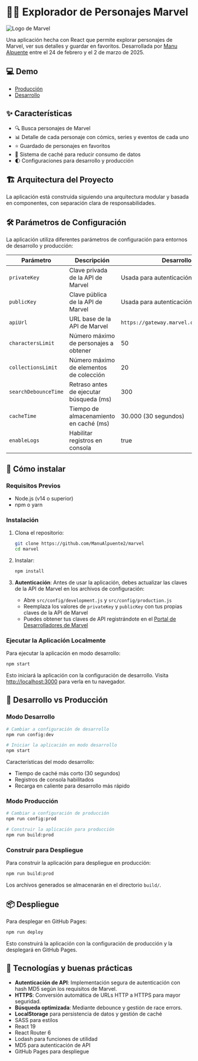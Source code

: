 # 🦸‍♂️ Explorador de Personajes Marvel

![Logo de Marvel](https://manualpuente2.github.io/marvel/public/manuel.png?raw=true)

Una aplicación hecha con React que permite explorar personajes de Marvel, ver sus detalles y guardar en favoritos. Desarrollada por [Manu Alpuente](https://www.linkedin.com/in/manu-alpuente/) entre el 24 de febrero y el 2 de marzo de 2025.

## 💻 Demo

- [Producción](https://manualpuente2.github.io/marvel/build/)
- [Desarrollo](https://manualpuente2.github.io/marvel/dev/)

## ✨ Características

- 🔍 Busca personajes de Marvel
- 📊 Detalle de cada personaje con cómics, series y eventos de cada uno
- ⭐ Guardado de personajes en favoritos
- 🔄 Sistema de caché para reducir consumo de datos
- 🌓 Configuraciones para desarrollo y producción

## 🏗️ Arquitectura del Proyecto

La aplicación está construida siguiendo una arquitectura modular y basada en componentes, con separación clara de responsabilidades.

## 🛠️ Parámetros de Configuración

La aplicación utiliza diferentes parámetros de configuración para entornos de desarrollo y producción:

| Parámetro            | Descripción                             | Desarrollo                              | Producción            |
| -------------------- | --------------------------------------- | --------------------------------------- | --------------------- |
| `privateKey`         | Clave privada de la API de Marvel       | Usada para autenticación de API         | Igual que desarrollo  |
| `publicKey`          | Clave pública de la API de Marvel       | Usada para autenticación de API         | Igual que desarrollo  |
| `apiUrl`             | URL base de la API de Marvel            | `https://gateway.marvel.com/v1/public/` | Igual que desarrollo  |
| `charactersLimit`    | Número máximo de personajes a obtener   | 50                                      | Igual que desarrollo  |
| `collectionsLimit`   | Número máximo de elementos de colección | 20                                      | Igual que desarrollo  |
| `searchDebounceTime` | Retraso antes de ejecutar búsqueda (ms) | 300                                     | Igual que desarrollo  |
| `cacheTime`          | Tiempo de almacenamiento en caché (ms)  | 30.000 (30 segundos)                    | 86.400.000 (24 horas) |
| `enableLogs`         | Habilitar registros en consola          | true                                    | false                 |

## 🚀 Cómo instalar

### Requisitos Previos

- Node.js (v14 o superior)
- npm o yarn

### Instalación

1. Clona el repositorio:

   ```bash
   git clone https://github.com/ManuAlpuente2/marvel
   cd marvel
   ```

2. Instalar:

   ```bash
   npm install
   ```

3. **Autenticación**: Antes de usar la aplicación, debes actualizar las claves de la API de Marvel en los archivos de configuración:
   - Abre `src/config/development.js` y `src/config/production.js`
   - Reemplaza los valores de `privateKey` y `publicKey` con tus propias claves de la API de Marvel
   - Puedes obtener tus claves de API registrándote en el [Portal de Desarrolladores de Marvel](https://developer.marvel.com/)

### Ejecutar la Aplicación Localmente

Para ejecutar la aplicación en modo desarrollo:

```bash
npm start
```

Esto iniciará la aplicación con la configuración de desarrollo. Visita [http://localhost:3000](http://localhost:3000) para verla en tu navegador.

## 🔄 Desarrollo vs Producción

### Modo Desarrollo

```bash
# Cambiar a configuración de desarrollo
npm run config:dev

# Iniciar la aplicación en modo desarrollo
npm start
```

Características del modo desarrollo:

- Tiempo de caché más corto (30 segundos)
- Registros de consola habilitados
- Recarga en caliente para desarrollo más rápido

### Modo Producción

```bash
# Cambiar a configuración de producción
npm run config:prod

# Construir la aplicación para producción
npm run build:prod
```

### Construir para Despliegue

Para construir la aplicación para despliegue en producción:

```bash
npm run build:prod
```

Los archivos generados se almacenarán en el directorio `build/`.

## 📦 Despliegue

Para desplegar en GitHub Pages:

```bash
npm run deploy
```

Esto construirá la aplicación con la configuración de producción y la desplegará en GitHub Pages.

## 🧰 Tecnologías y buenas prácticas

- **Autenticación de API**: Implementación segura de autenticación con hash MD5 según los requisitos de Marvel.
- **HTTPS**: Conversión automática de URLs HTTP a HTTPS para mayor seguridad.
- **Búsqueda optimizada**: Mediante debounce y gestión de race errors.
- **LocalStorage** para persistencia de datos y gestión de caché
- SASS para estilos
- React 19
- React Router 6
- Lodash para funciones de utilidad
- MD5 para autenticación de API
- GitHub Pages para despliegue
